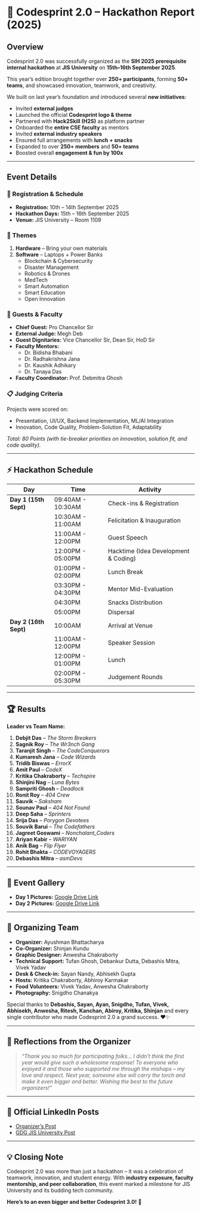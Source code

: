 # 🚀 Codesprint 2.0 – Hackathon Report (2025)

## Overview
Codesprint 2.0 was successfully organized as the **SIH 2025 prerequisite internal hackathon** at **JIS University** on **15th–16th September 2025**.  

This year’s edition brought together over **250+ participants**, forming **50+ teams**, and showcased innovation, teamwork, and creativity.  

We built on last year’s foundation and introduced several **new initiatives**:
- Invited **external judges**
- Launched the official **Codesprint logo & theme**
- Partnered with **Hack2Skill (H2S)** as platform partner
- Onboarded the **entire CSE faculty** as mentors
- Invited **external industry speakers**
- Ensured full arrangements with **lunch + snacks**
- Expanded to over **250+ members** and **50+ teams**
- Boosted overall **engagement & fun by 100x**

---

## Event Details

### 📅 Registration & Schedule
- **Registration:** 10th – 14th September 2025  
- **Hackathon Days:** 15th – 16th September 2025  
- **Venue:** JIS University – Room 1109  

### 🎯 Themes
1. **Hardware** – Bring your own materials  
2. **Software** – Laptops + Power Banks  
   - Blockchain & Cybersecurity  
   - Disaster Management  
   - Robotics & Drones  
   - MedTech  
   - Smart Automation  
   - Smart Education  
   - Open Innovation  

### 🎤 Guests & Faculty
- **Chief Guest:** Pro Chancellor Sir
- **External Judge:**   Megh Deb
- **Guest Dignitaries:** Vice Chancellor Sir, Dean Sir, HoD Sir  
- **Faculty Mentors:**  
  - Dr. Bidisha Bhabani   
  - Dr. Radhakrishna Jana
  - Dr. Kaushik Adhikary 
  - Dr. Tanaya Das  
- **Faculty Coordinator:** Prof. Debmitra Ghosh  

### 📋 Judging Criteria
Projects were scored on:
- Presentation, UI/UX, Backend Implementation, ML/AI Integration  
- Innovation, Code Quality, Problem-Solution Fit, Adaptability  

*Total: 80 Points (with tie-breaker priorities on innovation, solution fit, and code quality).*

---

## ⚡ Hackathon Schedule

| Day               | Time                  | Activity                                     |
|-------------------|-----------------------|----------------------------------------------|
| **Day 1 (15th Sept)** | 09:40AM - 10:30AM     | Check-ins & Registration                     |
|                   | 10:30AM - 11:00AM     | Felicitation & Inauguration                  |
|                   | 11:00AM - 12:00PM     | Guest Speech                                 |
|                   | 12:00PM - 05:00PM     | Hacktime (Idea Development & Coding)         |
|                   | 01:00PM - 02:00PM     | Lunch Break                                  |
|                   | 03:30PM - 04:30PM     | Mentor Mid-Evaluation                        |
|                   | 04:30PM               | Snacks Distribution                          |
|                   | 05:00PM               | Dispersal                                    |
| **Day 2 (16th Sept)** | 10:00AM               | Arrival at Venue                             |
|                   | 11:00AM - 12:00PM     | Speaker Session                              |
|                   | 12:00PM - 01:00PM     | Lunch                                        |
|                   | 02:00PM - 05:30PM     | Judgement Rounds                             |
                                   

---

## 🏆 Results

**Leader vs Team Name:**
1. **Debjit Das** – *The Storm Breakers*  
2. **Sagnik Roy** – *The Wr3nch Gang*  
3. **Taranjit Singh** – *The CodeConquerors*  
4. **Kumaresh Jana** – *Code Wizards*  
5. **Tridib Biswas** – *ErrorX*  
6. **Amit Paul** – *CodeX*  
7. **Kritika Chakraborty** – *Techspire*  
8. **Shinjini Nag** – *Luna Bytes*  
9. **Sampriti Ghosh** – *Deadlock*  
10. **Ronit Roy** – *404 Crew*  
11. **Sauvik** – *Saksham*  
12. **Sounav Paul** – *404 Not Found*  
13. **Deep Saha** – *Sprinters*  
14. **Srija Das** – *Porygon Devotees*  
15. **Souvik Barui** – *The Codefathers*  
16. **Jagreet Goswami** – *Nonchalant_Coders*  
17. **Ariyan Kabir** – *WARIYAN*  
18. **Anik Bag** – *Flip Flyer*  
19. **Rohit Bhakta** – *CODEVOYAGERS*  
20. **Debashis Mitra** – *asmDevs*  

---

## 📸 Event Gallery
- **Day 1 Pictures:** [Google Drive Link](https://drive.google.com/drive/u/5/folders/1JKjsHPjQDoby3uAnwbeXZoJoQeOx21j_)  
- **Day 2 Pictures:** [Google Drive Link](https://drive.google.com/drive/u/5/folders/1HZ6ehc5K0MRe1nrYy-MvVFXk7EWF3xJD)  

---

## 🙌 Organizing Team

- **Organizer:** Ayushman Bhattacharya  
- **Co-Organizer:** Shinjan Kundu  
- **Graphic Designer:** Anwesha Chakraborty  
- **Technical Support:** Tufan Ghosh, Debankur Dutta, Debashis Mitra, Vivek Yadav  
- **Desk & Check-in:** Sayan Nandy, Abhisekh Gupta
- **Hosts:** Kritika Chakraborty, Abhiroy Karmakar  
- **Food Volunteers:** Vivek Yadav, Anwesha Chakraborty
- **Photography:** Snigdho Chanakya  

Special thanks to **Debashis, Sayan, Ayan, Snigdho, Tufan, Vivek, Abhisekh, Anwesha, Ritesh, Kanchan, Abiroy, Kritika, Shinjan** and every single contributor who made Codesprint 2.0 a grand success. ❤️✨  

---

## 📢 Reflections from the Organizer

> *“Thank you so much for participating folks... I didn’t think the first year would give such a wholesome response! To everyone who enjoyed it and those who supported me through the mishaps – my love and respect. Next year, someone else will carry the torch and make it even bigger and better. Wishing the best to the future organizers!”*  

---

## 🔗 Official LinkedIn Posts
- [Organizer’s Post](https://www.linkedin.com/posts/elixpo_sih-hackathonvibes-codesprint2-activity-7373811843678658560-4gE6)  
- [GDG JIS University Post](https://www.linkedin.com/feed/update/urn:li:activity:7374143676974854144)  

---

## 💡 Closing Note
Codesprint 2.0 was more than just a hackathon – it was a celebration of teamwork, innovation, and student energy. With **industry exposure, faculty mentorship, and peer collaboration**, this event marked a milestone for JIS University and its budding tech community.  

**Here’s to an even bigger and better Codesprint 3.0!** 🚀
